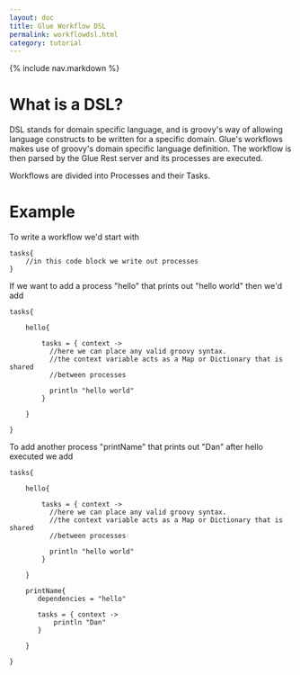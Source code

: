 ```yaml
---
layout: doc
title: Glue Workflow DSL
permalink: workflowdsl.html
category: tutorial
---
```



{% include nav.markdown %}

# What is a DSL?

DSL stands for domain specific language, and is groovy's way of allowing language constructs to be written for a specific domain.
Glue's workflows makes use of groovy's domain specific language definition. The workflow is then parsed by the Glue Rest server 
and its processes are executed.

Workflows are divided into Processes and their Tasks.

# Example

To write a workflow we'd start with

 	tasks{
    	//in this code block we write out processes
	}
  
 If we want to add a process "hello" that prints out "hello world" then we'd add
 
 
	tasks{
 		
 		hello{
 		    
 		    tasks = { context ->
 		      //here we can place any valid groovy syntax.
 		      //the context variable acts as a Map or Dictionary that is shared
 		      //between processes
 		      
 		      println "hello world"
 		    }
 		    
 		}
 
	} 
	
	
To add another process "printName" that prints out "Dan" after hello executed we add

	tasks{
 		
 		hello{
 		    
 		    tasks = { context ->
 		      //here we can place any valid groovy syntax.
 		      //the context variable acts as a Map or Dictionary that is shared
 		      //between processes
 		      
 		      println "hello world"
 		    }
 		    
 		}
 		
 		printName{
 		   dependencies = "hello"
 		   
 		   tasks = { context ->
 		       println "Dan"
 		   }
 		   
 		}
 
	} 



	